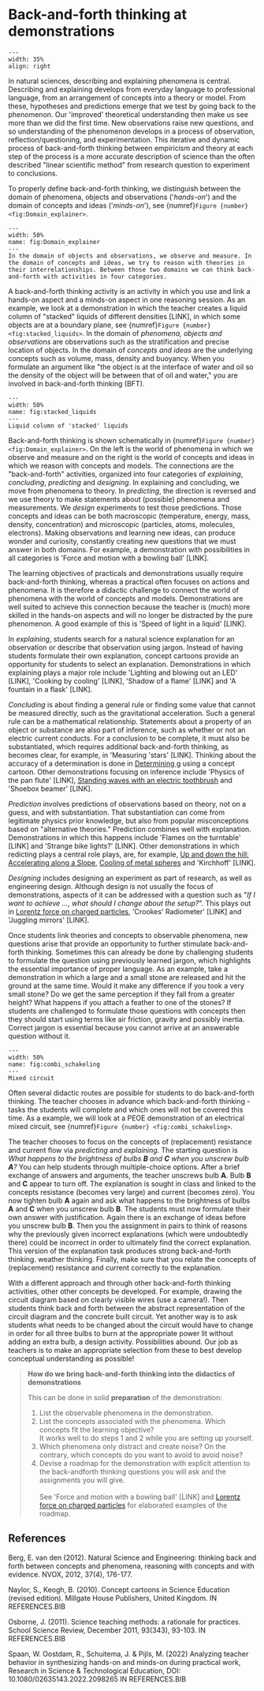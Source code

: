 # Back-and-forth thinking at demonstrations

<div style="clear: both;">

```{figure} ../figures/confirmed.png
---
width: 35%
align: right
```

</div>
In natural sciences, describing and explaining phenomena is central. Describing and explaining develops from everyday language to professional language, from an arrangement of concepts into a theory or model. From these, hypotheses and predictions emerge that we test by going back to the phenomenon. Our 'improved' theoretical understanding then make us see more than we did the first time. New observations raise new questions, and so understanding of the phenomenon develops in a process of observation, reflection/questioning, and experimentation. This iterative and dynamic process of back-and-forth thinking between empiricism and theory at each step of the process is a more accurate description of science than the often described "linear scientific method" from research question to experiment to conclusions.

To properly define back-and-forth thinking, we distinguish between the domain of phenomena, objects and observations ('*hands-on*') and the domain of concepts and
ideas ('*minds-on*'), see {numref}`Figure {number} <fig:Domain_explainer>`.

```{figure} Figures/Domain_explainer.png
---
width: 50%
name: fig:Domain_explainer
---
In the domain of objects and observations, we observe and measure. In the domain of concepts and ideas, we try to reason with theories in their interrelationships. Between those two domains we can think back-and-forth with activities in four categories.
```

A back-and-forth thinking activity is an activity in which you use and link a hands-on aspect and a minds-on aspect in one reasoning session. As an example, we look at a demonstration in which the teacher creates a liquid column of "stacked" liquids of different densities [LINK], in which some objects are at a boundary plane, see {numref}`Figure {number} <fig:stacked_liquids>`. In the domain of *phenomena, objects and observations* are observations such as the stratification and precise location of objects. In the domain of *concepts and ideas* are the underlying concepts such as volume, mass, density and buoyancy. When you formulate an argument like "the object is at the interface of water and oil so the density of the object will be between that of oil and water," you are involved in back-and-forth thinking (BFT).

```{figure} Figures/stacked_liquids.jpg
---
width: 50%
name: fig:stacked_liquids
---
Liquid column of 'stacked' liquids
```

Back-and-forth thinking is shown schematically in {numref}`Figure {number} <fig:Domain_explainer>`. On the left is the world of phenomena in which we observe and measure and on the right is the world of concepts and ideas in which we reason with concepts and models. The connections are the "back-and-forth" activities, organized into four categories of *explaining*, *concluding*, *predicting* and *designing*. In explaining and concluding, we move from phenomena to theory. In *predicting*, the direction is reversed and we use theory to make statements about (possible) phenomena and measurements. We *design* experiments to test those predictions. Those concepts and ideas can be both macroscopic (temperature, energy, mass, density, concentration) and microscopic (particles, atoms, molecules, electrons). Making observations and learning new ideas, can produce wonder and curiosity, constantly creating new questions that we must answer in both domains. For example, a demonstration with possibilities in all categories is 'Force and motion with a bowling ball' [LINK].

The learning objectives of practicals and demonstrations usually require back-and-forth thinking, whereas a practical often focuses on actions and phenomena. It is therefore a didactic challenge to connect the world of phenomena with the world of concepts and models. Demonstrations are well suited to achieve this connection because the teacher is (much) more skilled in the hands-on aspects and will no longer be distracted by the pure phenomenon. A good example of this is 'Speed of light in a liquid' [LINK].

In *explaining*, students search for a natural science explanation for an observation or describe that observation using jargon. Instead of having students formulate their own explanation, concept cartoons provide an opportunity for students to select an explanation. Demonstrations in which explaining plays a major role include 'Lighting and blowing out an LED' [LINK], 'Cooking by cooling' [LINK], 'Shadow of a flame' [LINK] and 'A fountain in a flask' [LINK].

*Concluding* is about finding a general rule or finding some value that cannot be measured directly, such as the gravitational acceleration. Such a general rule can be a mathematical relationship. Statements about a property of an object or substance are also part of inference, such as whether or not an electric current conducts. For a conclusion to be complete, it must also be substantiated, which requires additional back-and-forth thinking, as becomes clear, for example, in 'Measuring 'stars' [LINK]. Thinking about the accuracy of a determination is done in [Determining g](../demos/demo73/demo73.ipynb) using a concept cartoon. Other demonstrations focusing on inference include 'Physics of the pan flute' [LINK], [Standing waves with an electric toothbrush](../demos/demo77/demo77.md) and 'Shoebox beamer' [LINK].

*Prediction* involves predictions of observations based on theory, not on a guess, and with substantiation. That substantiation can come from legitimate physics prior knowledge, but also from popular misconceptions based on "alternative theories." Prediction combines well with explanation. Demonstrations in which this happens include 'Flames on the turntable' [LINK] and 'Strange bike lights?' [LINK]. Other demonstrations in which redicting plays a central role plays, are, for example, [Up and down the hill: Accelerating along a Slope](../demos/demo69/demo69.md), [Cooling of metal spheres](../demos/demo75/demo75.md) and 'Kirchhoff' [LINK].

*Designing* includes designing an experiment as part of research, as well as engineering design. Although design is not usually the focus of demonstrations, aspects of it can be addressed with a question such as "*If I want to achieve ..., what should I change about the setup?*". This plays out in [Lorentz force on charged particles](../demos/demo84/demo84.md), 'Crookes' Radiometer' [LINK] and 'Juggling mirrors' [LINK].

Once students link theories and concepts to observable phenomena, new questions arise that provide an opportunity to further stimulate back-and-forth thinking. Sometimes this can already be done by challenging students to formulate the question using previously learned jargon, which highlights the essential importance of proper language. As an example, take a demonstration in which a large and a small stone are released and hit the ground at the same time. Would it make any difference if you took a very small stone? Do we get the same perception if they fall from a greater height? What happens if you attach a feather to one of the stones? If students are challenged to formulate those questions with concepts then they should start using terms like air friction, gravity and possibly inertia. Correct jargon is essential because you cannot arrive at an answerable question without it.

```{figure} Figures/combi_schakeling.png
---
width: 50%
name: fig:combi_schakeling
---
Mixed circuit
```

Often several didactic routes are possible for students to do back-and-forth thinking. The teacher chooses in advance which back-and-forth thinking -tasks the students will complete and which ones will not be covered this time. As a example, we will look at a PEOE demonstration of an electrical mixed circuit, see {numref}`Figure {number} <fig:combi_schakeling>`. 

The teacher chooses to focus on the concepts of (replacement) resistance and current flow via *predicting* and *explaining*. The starting question is *What happens to the brightness of bulbs **B** and **C** when you unscrew bulb **A**?* You can help students through multiple-choice options. After a brief exchange of answers and arguments, the teacher unscrews bulb **A**. Bulb **B** and **C** appear to turn off. The explanation is sought in class and linked to the concepts resistance (becomes very large) and current (becomes zero). You now tighten bulb **A** again and ask what happens to the brightness of bulbs **A** and **C** when you unscrew bulb **B**. The students must now formulate their own answer with justification. Again there is an exchange of ideas before you unscrew bulb **B**. Then you the assignment in pairs to think of reasons why the previously given incorrect explanations (which were undoubtedly there) could be incorrect in order to ultimately find the correct explanation. This version of the explanation task produces strong back-and-forth thinking. weather thinking. Finally, make sure that you relate the concepts of (replacement) resistance and current correctly to the explanation. 

With a different approach and through other back-and-forth thinking activities, other other concepts be developed. For example, drawing the circuit diagram based on clearly visible wires (use a camera!). Then students think back and forth between the abstract representation of the circuit diagram and the concrete built circuit. Yet another way is to ask students what needs to be changed about the circuit would have to change in order for all three bulbs to burn at the appropriate power lit without adding an extra bulb, a design activity. Possibilities abound. Our job as teachers is to make an appropriate selection from these to best develop conceptual understanding as possible!

> **How do we bring back-and-forth thinking into the didactics of demonstrations**
> 
> This can be done in solid **preparation** of the demonstration:
> 1. List the observable phenomena in the demonstration.
> 2. List the concepts associated with the phenomena. Which concepts fit the learning
     objective? <br>
     It works well to do steps 1 and 2 while you are setting up yourself.
> 3. Which phenomena only distract and create noise? On the contrary, which
     concepts do you want to avoid to avoid noise?
> 4. Devise a roadmap for the demonstration with explicit attention to the back-andforth thinking questions you will ask and the assignments you will give. <br> <br>
> See 'Force and motion with a bowling ball' [LINK] and [Lorentz force on charged particles](../demos/demo84/demo84.md) for elaborated examples of the roadmap.

## References

Berg, E. van den (2012). Natural Science and Engineering: thinking back and forth between concepts
and phenomena, reasoning with concepts and with evidence. NVOX, 2012, 37(4), 176-177. <br>

Naylor, S., Keogh, B. (2010). Concept cartoons in Science Education (revised edition). Millgate House
Publishers, United Kingdom. IN REFERENCES.BIB<br>

Osborne, J. (2011). Science teaching methods: a rationale for practices. School Science Review, December
2011, 93(343), 93-103. IN REFERENCES.BIB <br>

Spaan, W. Oostdam, R., Schuitema, J. & Pijls, M. (2022) Analyzing teacher behavior in synthesizing
hands-on and minds-on during practical work, Research in Science & Technological Education, DOI:
10.1080/02635143.2022.2098265 IN REFERENCES.BIB
